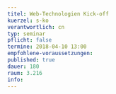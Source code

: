 ```yaml
---
titel: Web-Technologien Kick-off 
kuerzel: s-ko
verantwortlich: cn
typ: seminar
pflicht: false
termine: 2018-04-10 13:00
empfohlene-voraussetzungen: 
published: true
dauer: 180
raum: 3.216
info: 
---
```

